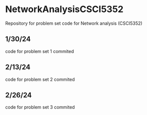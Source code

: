 # NetworkAnalysisCSCI5352
Repository for problem set code for Network analysis (CSCI5352)
## 1/30/24
code for problem set 1 commited

## 2/13/24
code for problem set 2 commited

## 2/26/24
code for problem set 3 commited